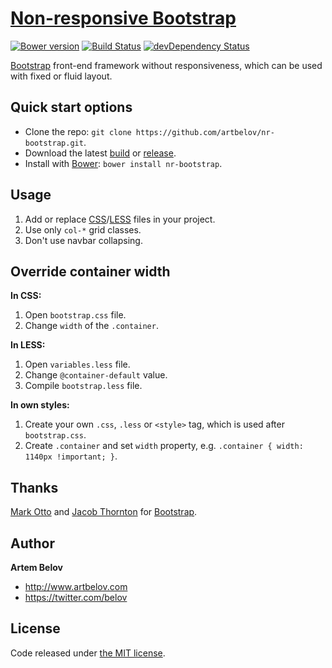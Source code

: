 # [Non-responsive Bootstrap](http://www.artbelov.com/nr-bootstrap/)

[![Bower version](https://badge.fury.io/bo/nr-bootstrap.svg)](http://badge.fury.io/bo/nr-bootstrap)
[![Build Status](https://secure.travis-ci.org/artbelov/nr-bootstrap.svg?branch=master)](http://travis-ci.org/artbelov/nr-bootstrap)
[![devDependency Status](https://david-dm.org/artbelov/nr-bootstrap/dev-status.svg)](https://david-dm.org/artbelov/nr-bootstrap#info=devDependencies)

[Bootstrap](https://github.com/twbs/bootstrap) front-end framework without responsiveness, which can be used with fixed or fluid layout.

## Quick start options

- Clone the repo: `git clone https://github.com/artbelov/nr-bootstrap.git`.
- Download the latest [build](https://github.com/artbelov/nr-bootstrap/archive/master.zip) or [release](https://github.com/artbelov/nr-bootstrap/releases/download/v3.2.0/nr-bootstrap-v3.2.0-css.zip).
- Install with [Bower](http://bower.io/): `bower install nr-bootstrap`.

## Usage
1. Add or replace [CSS](https://github.com/artbelov/nr-bootstrap/tree/master/css)/[LESS](https://github.com/artbelov/nr-bootstrap/tree/master/less) files in your project.
2. Use only `col-*` grid classes.
3. Don't use navbar collapsing.

## Override container width

**In CSS:**

1. Open `bootstrap.css` file.
2. Change `width` of the `.container`.

**In LESS:**

1. Open `variables.less` file.
2. Change `@container-default` value.
3. Compile `bootstrap.less` file.

**In own styles:**

1. Create your own `.css`, `.less` or `<style>` tag, which is used after `bootstrap.css`.
2. Create `.container` and set `width` property, e.g. `.container { width: 1140px !important; }`.

## Thanks

[Mark Otto](http://github.com/markdotto) and [Jacob Thornton](http://github.com/fat) for [Bootstrap](https://github.com/twbs/bootstrap).

## Author

**Artem Belov**

- <http://www.artbelov.com>
- <https://twitter.com/belov>

## License

Code released under [the MIT license](http://opensource.org/licenses/MIT).
